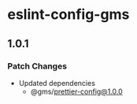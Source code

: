 # eslint-config-gms

## 1.0.1

### Patch Changes

- Updated dependencies
  - @gms/prettier-config@1.0.0
